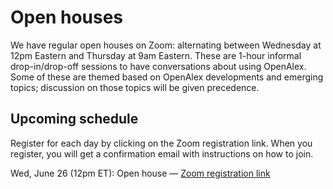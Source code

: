 # Open houses

We have regular open houses on Zoom: alternating between Wednesday at 12pm Eastern and Thursday at 9am Eastern. These are 1-hour informal drop-in/drop-off sessions to have conversations about using OpenAlex. Some of these are themed based on OpenAlex developments and emerging topics; discussion on those topics will be given precedence.

## Upcoming schedule

Register for each day by clicking on the Zoom registration link. When you register, you will get a confirmation email with instructions on how to join.

Wed, June 26 (12pm ET): Open house — [Zoom registration link](https://zoom.us/meeting/register/tJwvc-morzguH9Gkiv8WtwXAr_9aCyRsMJQ9)